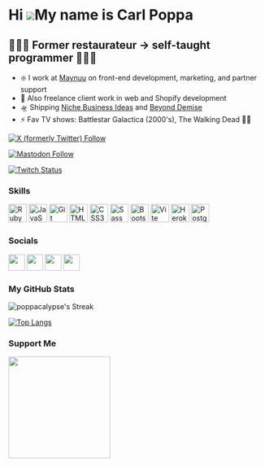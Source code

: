Hi ![](https://user-images.githubusercontent.com/18350557/176309783-0785949b-9127-417c-8b55-ab5a4333674e.gif)My name is Carl Poppa
==================================================================================================================================

👨🏻‍🍳 Former restaurateur → self-taught programmer 🙆🏻‍♂️
--------------------------------------------------

* ❇️  I work at [Maynuu](https://maynuu.com) on front-end development, marketing, and partner support
* 🤺  Also freelance client work in web and Shopify development
* 🛸  Shipping [Niche Business Ideas](https://ideagenius.xyz) and [Beyond Demise](https://www.beyonddemise.com/) 
* ⚡  Fav TV shows: Battlestar Galactica (2000's), The Walking Dead 🧟‍♂️

[![X (formerly Twitter) Follow](https://img.shields.io/twitter/follow/poppacalypse?style=for-the-badge&logo=x&logoColor=%23ffffff&label=Follow%20%40poppacalypse%206.5K&labelColor=%231c1917%20&color=%231c1917%20)](https://x.com/poppacalypse)

[![Mastodon Follow](https://img.shields.io/mastodon/follow/109646489759073442?color=0891b2&labelColor=1c1917&domain=https%3A%2F%2Falpaca.gold&logo=mastodon&style=for-the-badge)](https://alpaca.gold/@poppacalypse)

[![Twitch Status](https://img.shields.io/twitch/status/poppacalypse?logo=twitchsx&style=for-the-badge&color=0891b2&labelColor=1c1917&label=TWITCH+STATUS)](twitch.tv/poppacalypse)


### Skills


<p align="left">
<a href="https://www.ruby-lang.org/en/" target="_blank" rel="noreferrer"><img src="https://raw.githubusercontent.com/danielcranney/readme-generator/main/public/icons/skills/ruby-colored.svg" width="36" height="36" alt="Ruby" /></a>
<a href="https://developer.mozilla.org/en-US/docs/Web/JavaScript" target="_blank" rel="noreferrer"><img src="https://raw.githubusercontent.com/danielcranney/readme-generator/main/public/icons/skills/javascript-colored.svg" width="36" height="36" alt="JavaScript" /></a>
<a href="https://git-scm.com/" target="_blank" rel="noreferrer"><img src="https://raw.githubusercontent.com/danielcranney/readme-generator/main/public/icons/skills/git-colored.svg" width="36" height="36" alt="Git" /></a>
<a href="https://developer.mozilla.org/en-US/docs/Glossary/HTML5" target="_blank" rel="noreferrer"><img src="https://raw.githubusercontent.com/danielcranney/readme-generator/main/public/icons/skills/html5-colored.svg" width="36" height="36" alt="HTML5" /></a>
<a href="https://www.w3.org/TR/CSS/#css" target="_blank" rel="noreferrer"><img src="https://raw.githubusercontent.com/danielcranney/readme-generator/main/public/icons/skills/css3-colored.svg" width="36" height="36" alt="CSS3" /></a>
<a href="https://sass-lang.com/" target="_blank" rel="noreferrer"><img src="https://raw.githubusercontent.com/danielcranney/readme-generator/main/public/icons/skills/sass-colored.svg" width="36" height="36" alt="Sass" /></a>
<a href="https://getbootstrap.com/" target="_blank" rel="noreferrer"><img src="https://raw.githubusercontent.com/danielcranney/readme-generator/main/public/icons/skills/bootstrap-colored.svg" width="36" height="36" alt="Bootstrap" /></a>
<a href="https://vitejs.dev/" target="_blank" rel="noreferrer"><img src="https://raw.githubusercontent.com/danielcranney/readme-generator/main/public/icons/skills/vite-colored.svg" width="36" height="36" alt="Vite" /></a>
<a href="https://www.heroku.com/" target="_blank" rel="noreferrer"><img src="https://raw.githubusercontent.com/danielcranney/readme-generator/main/public/icons/skills/heroku-colored.svg" width="36" height="36" alt="Heroku" /></a>
<a href="https://www.postgresql.org/" target="_blank" rel="noreferrer"><img src="https://raw.githubusercontent.com/danielcranney/readme-generator/main/public/icons/skills/postgresql-colored.svg" width="36" height="36" alt="PostgreSQL" /></a>
</p>


### Socials

<p align="left"> <a href="https://www.github.com/poppacalypse" target="_blank" rel="noreferrer"><img src="https://raw.githubusercontent.com/danielcranney/readme-generator/main/public/icons/socials/github-dark.svg" width="32" height="32" /></a> <a href="https://www.linkedin.com/in/aaronwdcruz" target="_blank" rel="noreferrer"><img src="https://raw.githubusercontent.com/danielcranney/readme-generator/main/public/icons/socials/linkedin.svg" width="32" height="32" /></a> <a href="https://www.twitter.com/poppacalypse" target="_blank" rel="noreferrer"><img src="https://raw.githubusercontent.com/danielcranney/readme-generator/main/public/icons/socials/twitter.svg" width="32" height="32" /></a> <a href="https://www.twitch.tv/poppacalypse" target="_blank" rel="noreferrer"><img src="https://raw.githubusercontent.com/danielcranney/readme-generator/main/public/icons/socials/twitch.svg" width="32" height="32" /></a></p>

### My GitHub Stats

![poppacalypse's Streak](https://github-readme-streak-stats.herokuapp.com/?user=poppacalypse&theme=tokyonight&hide_border=true)

[![Top Langs](https://github-readme-stats.vercel.app/api/top-langs/?username=poppacalypse&layout=pie&theme=tokyonight&hide_border=true)](https://github.com/poppacalypse/github-readme-stats)

### Support Me

<a href="https://www.buymeacoffee.com/poppacalypse"><img src="https://cdn.buymeacoffee.com/buttons/v2/default-yellow.png" width="200" /></a>
